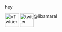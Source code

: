 <p>hey</p>
<p><img align="left" width="45" height="45" src="https://image.flaticon.com/icons/png/512/124/124021.png" alt="
=Twitter" ></p> 
<style type="@liloamaral">
.image-left {
  display: block;
  margin-left: auto;
  margin-right: auto;
  float: right;
}
</style>

<p>
<img width="45" height="45" src="https://image.flaticon.com/icons/png/512/124/124021.png" alt="twitter" style="float:left;width:45px;height:45px;">
@liloamaral  
</p>
